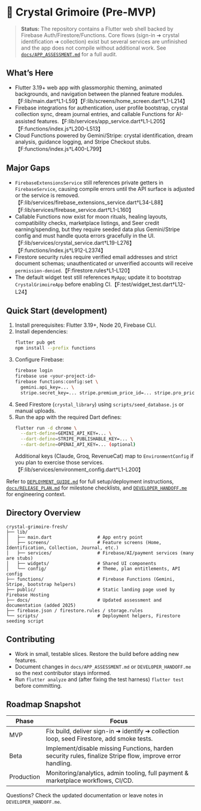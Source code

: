 # 🔮 Crystal Grimoire (Pre-MVP)

> **Status:** The repository contains a Flutter web shell backed by Firebase Auth/Firestore/Functions. Core flows (sign-in ➜ crystal identification ➜ collection) exist but several services are unfinished and the app does not compile without additional work. See [`docs/APP_ASSESSMENT.md`](docs/APP_ASSESSMENT.md) for a full audit.

## What’s Here
- Flutter 3.19+ web app with glassmorphic theming, animated backgrounds, and navigation between the planned feature modules.【F:lib/main.dart†L1-L59】【F:lib/screens/home_screen.dart†L1-L214】
- Firebase integrations for authentication, user profile bootstrap, crystal collection sync, dream journal entries, and callable Functions for AI-assisted features.【F:lib/services/app_service.dart†L1-L205】【F:functions/index.js†L200-L513】
- Cloud Functions powered by Gemini/Stripe: crystal identification, dream analysis, guidance logging, and Stripe Checkout stubs.【F:functions/index.js†L400-L799】

## Major Gaps
- `FirebaseExtensionsService` still references private getters in `FirebaseService`, causing compile errors until the API surface is adjusted or the service is removed.【F:lib/services/firebase_extensions_service.dart†L34-L88】【F:lib/services/firebase_service.dart†L1-L160】
- Callable Functions now exist for moon rituals, healing layouts, compatibility checks, marketplace listings, and Seer credit earning/spending, but they require seeded data plus Gemini/Stripe config and must handle quota errors gracefully in the UI.【F:lib/services/crystal_service.dart†L19-L276】【F:functions/index.js†L912-L2374】
- Firestore security rules require verified email addresses and strict document schemas; unauthenticated or unverified accounts will receive `permission-denied`.【F:firestore.rules†L1-L120】
- The default widget test still references `MyApp`; update it to bootstrap `CrystalGrimoireApp` before enabling CI.【F:test/widget_test.dart†L12-L24】

## Quick Start (development)
1. Install prerequisites: Flutter 3.19+, Node 20, Firebase CLI.
2. Install dependencies:
   ```bash
   flutter pub get
   npm install --prefix functions
   ```
3. Configure Firebase:
   ```bash
   firebase login
   firebase use <your-project-id>
   firebase functions:config:set \
     gemini.api_key=... \
     stripe.secret_key=... stripe.premium_price_id=... stripe.pro_price_id=... stripe.founders_price_id=...
   ```
4. Seed Firestore (`crystal_library`) using `scripts/seed_database.js` or manual uploads.
5. Run the app with the required Dart defines:
   ```bash
   flutter run -d chrome \
     --dart-define=GEMINI_API_KEY=... \
     --dart-define=STRIPE_PUBLISHABLE_KEY=... \
     --dart-define=OPENAI_API_KEY=... (optional)
   ```
   Additional keys (Claude, Groq, RevenueCat) map to `EnvironmentConfig` if you plan to exercise those services.【F:lib/services/environment_config.dart†L1-L200】

Refer to [`DEPLOYMENT_GUIDE.md`](DEPLOYMENT_GUIDE.md) for full setup/deployment instructions, [`docs/RELEASE_PLAN.md`](docs/RELEASE_PLAN.md) for milestone checklists, and [`DEVELOPER_HANDOFF.me`](DEVELOPER_HANDOFF.me) for engineering context.

## Directory Overview
```
crystal-grimoire-fresh/
├── lib/
│   ├── main.dart                 # App entry point
│   ├── screens/                  # Feature screens (Home, Identification, Collection, Journal, etc.)
│   ├── services/                 # Firebase/AI/payment services (many are stubs)
│   ├── widgets/                  # Shared UI components
│   └── config/                   # Theme, plan entitlements, API config
├── functions/                    # Firebase Functions (Gemini, Stripe, bootstrap helpers)
├── public/                       # Static landing page used by Firebase Hosting
├── docs/                         # Updated assessment and documentation (added 2025)
├── firebase.json / firestore.rules / storage.rules
└── scripts/                      # Deployment helpers, Firestore seeding script
```

## Contributing
- Work in small, testable slices. Restore the build before adding new features.
- Document changes in `docs/APP_ASSESSMENT.md` or `DEVELOPER_HANDOFF.me` so the next contributor stays informed.
- Run `flutter analyze` and (after fixing the test harness) `flutter test` before committing.

## Roadmap Snapshot
| Phase | Focus |
| --- | --- |
| MVP | Fix build, deliver sign-in ➜ identify ➜ collection loop, seed Firestore, add smoke tests. |
| Beta | Implement/disable missing Functions, harden security rules, finalize Stripe flow, improve error handling. |
| Production | Monitoring/analytics, admin tooling, full payment & marketplace workflows, CI/CD. |

Questions? Check the updated documentation or leave notes in `DEVELOPER_HANDOFF.me`.

